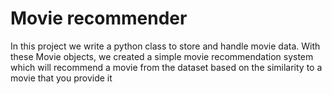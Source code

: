 # Movie recommender
In this project we write a python class to store and handle movie data. With these Movie objects, we created a simple movie recommendation system
which will recommend a movie from the dataset based on the similarity to a movie that you provide it
